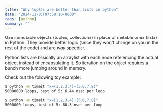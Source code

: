 ```yaml
---
title: "Why tuples are better than lists in python"
date: "2024-11-06T07:58:10-0600"
tags: [python]
summary: ""
---
```


Use immutable objects (tuples, collections) in place of mutable ones (lists) in
Python. They provide better logic (since they won't change on you in the rest of
the code) and are _way_ speedier.

Python lists are basically an arraylist with each node referencing the actual
object instead of encapsulating it. So iteration on the object requires a bunch
more jumping around in memory.

Check out the following toy example:

```bash
$ python -m timeit "x=(1,2,3,4)+(5,6,7,8)"
50000000 loops, best of 5: 6.44 nsec per loop

$ python -m timeit "x=[1,2,3,4]+[5,6,7,8]"
5000000 loops, best of 5: 80.3 nsec per loop
```
